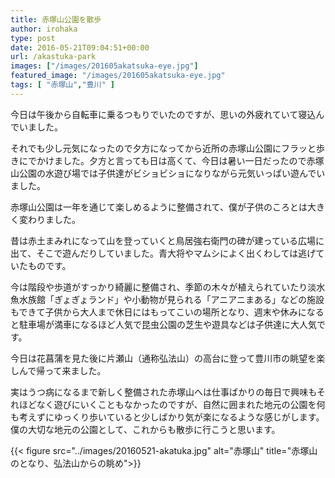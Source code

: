 ```yaml
---
title: 赤塚山公園を散歩
author: irohaka
type: post
date: 2016-05-21T09:04:51+00:00
url: /akastuka-park
images: ["/images/201605akatsuka-eye.jpg"]
featured_image: "/images/201605akatsuka-eye.jpg"
tags: [ "赤塚山","豊川" ]
---
```


今日は午後から自転車に乗るつもりでいたのですが、思いの外疲れていて寝込んでいました。
  
それでも少し元気になったので夕方になってから近所の赤塚山公園にフラッと歩きにでかけました。夕方と言っても日は高くて、今日は暑い一日だったので赤塚山公園の水遊び場では子供達がビショビショになりながら元気いっぱい遊んでいました。
  
赤塚山公園は一年を通じて楽しめるように整備されて、僕が子供のころとは大きく変わりました。
  
昔は赤土まみれになって山を登っていくと鳥居強右衛門の碑が建っている広場に出て、そこで遊んだりしていました。青大将やマムシによく出くわしては逃げていたものです。
  
今は階段や歩道がすっかり綺麗に整備され、季節の木々が植えられていたり淡水魚水族館「ぎょぎょランド」や小動物が見られる「アニアニまある」などの施設もできて子供から大人まで休日にはもってこいの場所となり、週末や休みになると駐車場が満車になるほど人気で昆虫公園の芝生や遊具などは子供達に大人気です。

今日は花菖蒲を見た後に片瀬山（通称弘法山）の高台に登って豊川市の眺望を楽しんで帰って来ました。
  
実はうつ病になるまで新しく整備された赤塚山へは仕事ばかりの毎日で興味もそれほどなく遊びにいくこともなかったのですが、自然に囲まれた地元の公園を何も考えずにゆっくり歩いていると少しばかり気が楽になるような感じがします。僕の大切な地元の公園として、これからも散歩に行こうと思います。

{{< figure src="../images/20160521-akatuka.jpg" alt="赤塚山" title="赤塚山のとなり、弘法山からの眺め">}}